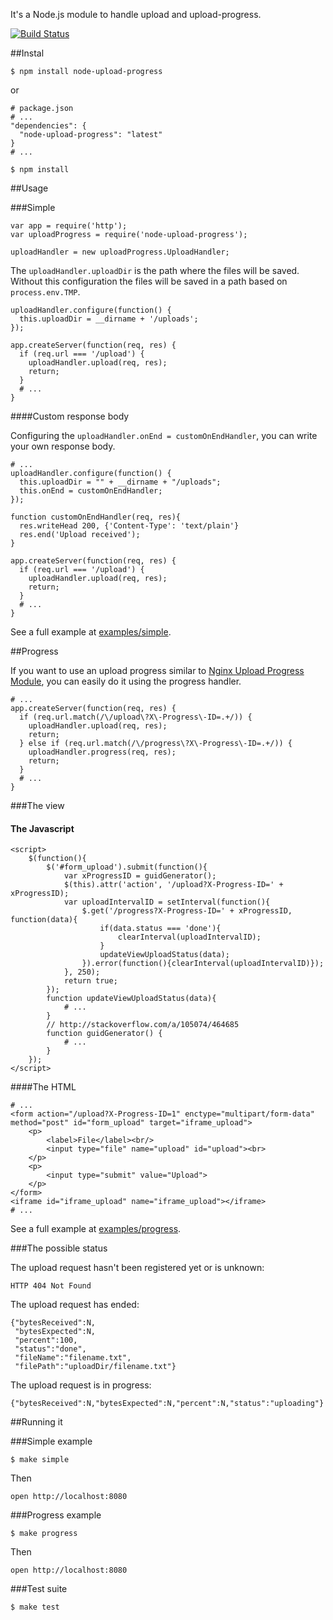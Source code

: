 It's a Node.js module to handle upload and upload-progress.

[![Build Status](https://secure.travis-ci.org/phstc/node-upload-progress.png)](http://travis-ci.org/phstc/node-upload-progress)

##Instal

    $ npm install node-upload-progress

or

    # package.json
    # ...
    "dependencies": {
      "node-upload-progress": "latest"
    }
    # ...

    $ npm install

##Usage

###Simple

    var app = require('http');
    var uploadProgress = require('node-upload-progress');

    uploadHandler = new uploadProgress.UploadHandler;

The ```uploadHandler.uploadDir``` is the path where the files will be saved. Without this configuration the files will be saved in a path based on ```process.env.TMP```.

    uploadHandler.configure(function() {
      this.uploadDir = __dirname + '/uploads';
    });

    app.createServer(function(req, res) {
      if (req.url === '/upload') {
        uploadHandler.upload(req, res);
        return;
      }
      # ...
    }

####Custom response body

Configuring the ```uploadHandler.onEnd = customOnEndHandler```, you can write your own response body.

    # ...
    uploadHandler.configure(function() {
      this.uploadDir = "" + __dirname + "/uploads";
      this.onEnd = customOnEndHandler;
    });

    function customOnEndHandler(req, res){
      res.writeHead 200, {'Content-Type': 'text/plain'}
      res.end('Upload received');
    }

    app.createServer(function(req, res) {
      if (req.url === '/upload') {
        uploadHandler.upload(req, res);
        return;
      }
      # ...
    }

See a full example at [examples/simple](https://github.com/phstc/node-upload-progress/tree/master/examples/simple).

##Progress

If you want to use an upload progress similar to [Nginx Upload Progress Module](http://wiki.nginx.org/HttpUploadProgressModule), you can easily do it using the progress handler.

    # ...
    app.createServer(function(req, res) {
      if (req.url.match(/\/upload\?X\-Progress\-ID=.+/)) {
        uploadHandler.upload(req, res);
        return;
      } else if (req.url.match(/\/progress\?X\-Progress\-ID=.+/)) {
        uploadHandler.progress(req, res);
        return;
      }
      # ...
    }

###The view

#### The Javascript

    <script>
    	$(function(){
    		$('#form_upload').submit(function(){
    			var xProgressID = guidGenerator();
    			$(this).attr('action', '/upload?X-Progress-ID=' + xProgressID);
    			var uploadIntervalID = setInterval(function(){
    				$.get('/progress?X-Progress-ID=' + xProgressID, function(data){
    					if(data.status === 'done'){
    						clearInterval(uploadIntervalID);
    					}
    					updateViewUploadStatus(data);
    				}).error(function(){clearInterval(uploadIntervalID)});
    			}, 250);
    			return true;
    		});
    		function updateViewUploadStatus(data){
    			# ...
    		}
    		// http://stackoverflow.com/a/105074/464685
    		function guidGenerator() {
    			# ...
    		}
    	});
    </script>

####The HTML

    # ...
    <form action="/upload?X-Progress-ID=1" enctype="multipart/form-data" method="post" id="form_upload" target="iframe_upload">
    	<p>
    		<label>File</label><br/>
    		<input type="file" name="upload" id="upload"><br>
    	</p>
    	<p>
    		<input type="submit" value="Upload">
    	</p>
    </form>
    <iframe id="iframe_upload" name="iframe_upload"></iframe>
    # ...

See a full example at [examples/progress](https://github.com/phstc/node-upload-progress/tree/master/examples/progress).

###The possible status

The upload request hasn't been registered yet or is unknown:

    HTTP 404 Not Found

The upload request has ended:

    {"bytesReceived":N,
     "bytesExpected":N,
     "percent":100,
     "status":"done",
     "fileName":"filename.txt",
     "filePath":"uploadDir/filename.txt"}

The upload request is in progress:

    {"bytesReceived":N,"bytesExpected":N,"percent":N,"status":"uploading"}

##Running it

###Simple example

    $ make simple

Then

    open http://localhost:8080

###Progress example

    $ make progress

Then

    open http://localhost:8080

###Test suite

    $ make test
